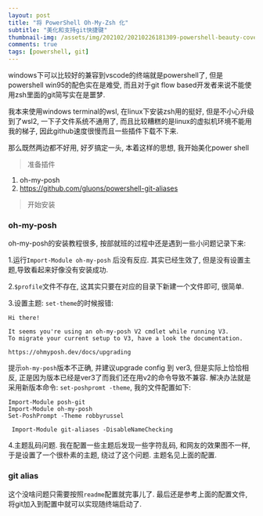 ```yaml
---
layout: post
title: "将 PowerShell Oh-My-Zsh 化"
subtitle: "美化和支持git快捷键"
thumbnail-img: /assets/img/202102/20210226181309-powershell-beauty-cover.png
comments: true
tags: [powershell, git]
---
```


windows下可以比较好的兼容到vscode的终端就是powershell了, 但是powershell win95的配色实在是难受, 而且对于git flow based开发者来说不能使用zsh里面的git简写实在是噩梦.

我本来使用windows terminal的wsl, 在linux下安装zsh用的挺好, 但是不小心升级到了wsl2, 一下子文件系统不通用了, 而且比较糟糕的是linux的虚拟机环境不能用我的梯子, 因此github速度很慢而且一些插件下载不下来.

那么既然两边都不好用, 好歹搞定一头, 本着这样的思想, 我开始美化power shell

> 准备插件

1. oh-my-posh
2. https://github.com/gluons/powershell-git-aliases

> 开始安装

### oh-my-posh
oh-my-posh的安装教程很多, 按部就班的过程中还是遇到一些小问题记录下来:

1.运行`Import-Module oh-my-posh` 后没有反应. 其实已经生效了, 但是没有设置主题,导致看起来好像没有安装成功.

2.`$profile`文件不存在, 这其实只要在对应的目录下新建一个文件即可, 很简单.

3.设置主题: `set-theme`的时候报错:


```
Hi there!

It seems you're using an oh-my-posh V2 cmdlet while running V3.    
To migrate your current setup to V3, have a look the documentation.

https://ohmyposh.dev/docs/upgrading
```

提示`oh-my-posh`版本不正确, 并建议upgrade config 到 ver3, 但是实际上恰恰相反, 正是因为版本已经是ver3了而我们还在用v2的命令导致不兼容.
解决办法就是采用新版本命令: `set-poshpromt -theme`, 我的文件配置如下:

```
Import-Module posh-git
Import-Module oh-my-posh
Set-PoshPrompt -Theme robbyrussel

 Import-Module git-aliases -DisableNameChecking
```

4.主题乱码问题. 我在配置一些主题后发现一些字符乱码, 和网友的效果图不一样, 于是设置了一个很朴素的主题, 绕过了这个问题. 主题名见上面的配置.

### git alias
这个没啥问题只需要按照`readme`配置就完事儿了. 最后还是参考上面的配置文件, 将git加入到配置中就可以实现随终端启动了.